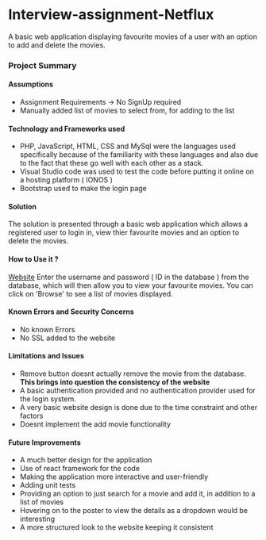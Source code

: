 # Interview-assignment-Netflux

A basic web application displaying favourite movies of a user with an option to add and delete the movies.  

### Project Summary 

#### Assumptions 

- Assignment Requirements -> No SignUp required
- Manually added list of movies to select from, for adding to the list

#### Technology and Frameworks used

- PHP, JavaScript, HTML, CSS and MySql were the languages used specifically because of the familiarity with these languages and also due to the fact that these go well with each other as a stack.
- Visual Studio code was used to test the code before putting it online on a hosting platform ( IONOS )
- Bootstrap used to make the login page  

#### Solution

The solution is presented through a basic web application which allows a registered user to login in, view thier favourite movies and an option to delete the movies. 

#### How to Use it ?

[Website](http://broonscots.com)
Enter the username and password ( ID in the database ) from the database, which will then allow you to view your favourite movies. You can click on 'Browse' to see a list of movies displayed. 

#### Known Errors and Security Concerns

- No known Errors
- No SSL added to the website

#### Limitations and Issues

- Remove button doesnt actually remove the movie from the database. __This brings into question the consistency of the website__ 
- A basic authentication provided and no authentication provider used for the login system.
- A very basic website design is done due to the time constraint and other factors 
- Doesnt implement the add movie functionality

#### Future Improvements

- A much better design for the application 
- Use of react framework for the code 
- Making the application more interactive and user-friendly
- Adding unit tests
- Providing an option to just search for a movie and add it, in addition to a list of movies 
- Hovering on to the poster to view the details as a dropdown would be interesting
- A more structured look to the website keeping it consistent



 
